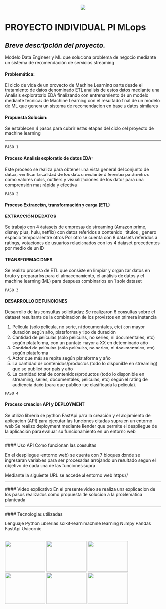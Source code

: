 <p align=center><img src=http://math.prep.soyhenry.com/_src/assets/logo.png><p>

# PROYECTO INDIVIDUAL PI MLops 

## *Breve descripción del proyecto.*
Modelo Data Engineer y ML que soluciona problema de negocio mediante un sistema de recomendación de servicios streaming

#### Problemática:
El ciclo de vida de un proyecto de Machine Learning parte desde el tratamiento de datos denominado ETL 
analisis de estos datos mediante una Analisis exploratorio EDA finalizando con entrenamiento de un modelo mediante tecnicas
de Machine Learning con el resultado final de un modelo de ML que genera un sistema de recomendacion en base a datos similares 

#### Propuesta Solucion:
Se establecen 4 pasos para cubrir estas etapas del ciclo del proyecto de machine learning 

<hr> 

`PASO 1`
#### Proceso Analisis exploratio de datos EDA:
Este proceso se realiza para obtener una vista general del conjunto de datos, verificar la calidad de los datos mediante diferentes 
parámetros como valores nulos, outliers y visualizaciones de los datos para una comprensión mas rápida y efectiva 

`PASO 2`
#### Proceso Extracción, transformación y carga (ETL)

#### EXTRACCIÓN DE DATOS
Se trabajo con 4 datasets de empresas de streaming (Amazon prime, disney plus, hulu, netflix)
con datos referidos a contenido , titulos , genero espacio temporal entre otros 
Por otro se cuenta con 8 datasets referidos a ratings, votaciones de usuarios relacionados con los 4 dataset precedentes
por medio de un ID

#### TRANSFORMACIONES
Se realizo proceso de ETL que consiste en limpiar y organizar datos en bruto y prepararlos para el almacenamiento, 
el análisis de datos y el machine learning (ML) para despues combinarlos en 1 solo dataset

`PASO 3`
#### DESARROLLO DE FUNCIONES
Desarrollo de las consultas solicitadas:
Se realizaron 6 consultas sobre el dataset resultante de la combinacion de los provistos en primera instancia

1. Película (sólo película, no serie, ni documentales, etc) con mayor duración según año, plataforma y tipo de duración
2. Cantidad de películas (sólo películas, no series, ni documentales, etc) según plataforma, con un puntaje mayor a XX en determinado año
3. Cantidad de películas (sólo películas, no series, ni documentales, etc) según plataforma
4. Actor que más se repite según plataforma y año
5. La cantidad de contenidos/productos (todo lo disponible en streaming) que se publicó por país y año
6. La cantidad total de contenidos/productos (todo lo disponible en streaming, series, documentales, peliculas, etc) según el rating de audiencia dado (para que publico fue clasificada la pelicula). 

`PASO 4`
#### Proceso creacion API y DEPLOYMENT
Se utilizo libreria de python FastApi para la creación y el alojamiento de aplicacion (API) para ejecutar las funciones citadas supra en un entorno web 
Se realizo deployment mediante Render que permite el despliegue de la aplicación para evaluar su funcionamiento en un entorno web

<hr> 
#### Uso API
Como funcionan las consultas

En el despliegue (entorno web) se cuenta con 7 bloques donde se ingresaran variables para ser procesadas arrojando un resultado segun el objetivo de cada una de las funciones supra

Mediante la siguiente URL se accede al entorno web
https://

<hr> 
#### Video explicativo 
En el presente video se realiza una explicacion de los pasos realizados como propuesta de solucion a la problematica planteada

<hr> 
#### Tecnologias utilizadas

Lenguaje Python
Librerias scikit-learn machine learning
Numpy
Pandas
FastApi
Uvicornio

<br>

<div>
  <img src="https://www.python.org/static/community_logos/python-logo-master-v3-TM-flattened.png" style="width: 130px; height: 100px; display: inline-block;">
  <img src="https://upload.wikimedia.org/wikipedia/commons/thumb/0/05/Scikit_learn_logo_small.svg/2560px-Scikit_learn_logo_small.svg.png" style="width: 130px; height: 100px; display: inline-block;">
  <img src="https://upload.wikimedia.org/wikipedia/commons/thumb/3/31/NumPy_logo_2020.svg/1280px-NumPy_logo_2020.svg.png" style="width: 130px; height: 100px; display: inline-block;">
  <img src="https://www.kindpng.com/picc/m/574-5747046_python-pandas-logo-transparent-hd-png-download.png" style="width: 130px; height: 100px; display: inline-block;">
  <img src="https://repository-images.githubusercontent.com/260928305/92388600-8d1c-11ea-9993-a726466b5099" style="width: 130px; height: 100px; display: inline-block;">
  <img src="https://raw.githubusercontent.com/tomchristie/uvicorn/master/docs/uvicorn.png" style="width: 130px; height: 100px; display: inline-block;">
</div>

